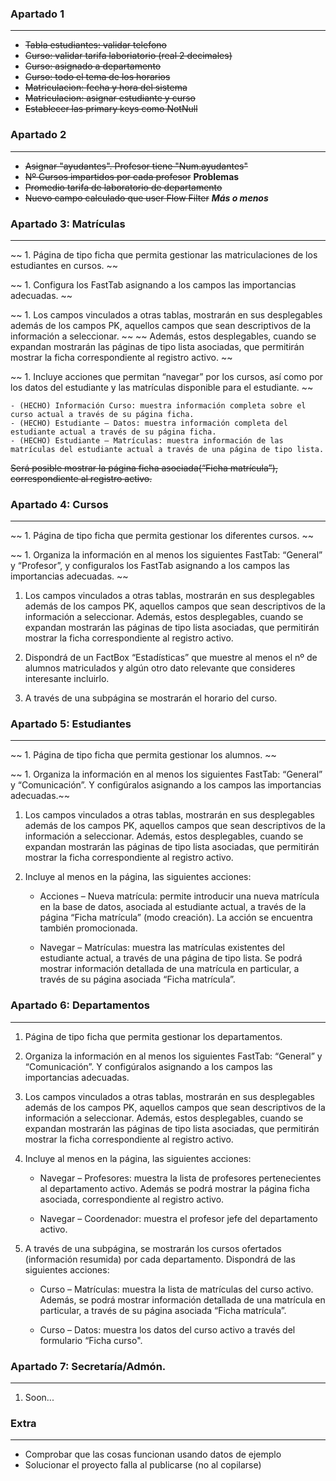 

### Apartado 1
- - -
- ~~Tabla estudiantes: validar telefono~~
- ~~Curso: validar tarifa laboriatorio (real 2 decimales)~~
- ~~Curso: asignado a departamento~~
- ~~Curso: todo el tema de los horarios~~
- ~~Matriculacion: fecha y hora del sistema~~
- ~~Matriculacion: asignar estudiante y curso~~
- ~~Establecer las primary keys como NotNull~~

### Apartado 2
- - -
- ~~Asignar "ayudantes". Profesor tiene "Num.ayudantes"~~
- ~~Nº Cursos impartidos por cada profesor~~ **Problemas**
- ~~Promedio tarifa de laboratorio de departamento~~
- ~~Nuevo campo calculado que user Flow Filter~~ ***Más o menos***

### Apartado 3: Matrículas 
- - -
~~ 1. Página de tipo ficha que permita gestionar las matriculaciones de los estudiantes en cursos. ~~

~~ 1. Configura los FastTab asignando a los campos las importancias adecuadas. ~~

~~ 1. Los campos vinculados a otras tablas, mostrarán en sus desplegables además de los campos PK, aquellos campos que sean descriptivos de la información a seleccionar. ~~
~~ Además, estos desplegables, cuando se expandan mostrarán las páginas de tipo lista asociadas, que permitirán mostrar la ficha correspondiente al registro activo. ~~

~~ 1. Incluye acciones que permitan “navegar” por los cursos, así como por los datos del estudiante y las matrículas disponible para el estudiante. ~~

    - (HECHO) Información Curso: muestra información completa sobre el curso actual a través de su página ficha.
    - (HECHO) Estudiante – Datos: muestra información completa del estudiante actual a través de su página ficha.
    - (HECHO) Estudiante – Matrículas: muestra información de las matrículas del estudiante actual a través de una página de tipo lista.

~~Será posible mostrar la página ficha asociada(“Ficha matrícula”), correspondiente al registro activo.~~ 

### Apartado 4: Cursos
- - -
~~ 1. Página de tipo ficha que permita gestionar los diferentes cursos. ~~

~~ 1. Organiza la información en al menos los siguientes FastTab: “General” y “Profesor”, y configuralos los FastTab asignando a los campos las importancias adecuadas. ~~

1. Los campos vinculados a otras tablas, mostrarán en sus desplegables además de los campos PK, aquellos campos que sean descriptivos de la información a seleccionar. Además, estos desplegables, cuando se expandan mostrarán las páginas de tipo lista asociadas, que permitirán mostrar la ficha correspondiente al registro activo.

1. Dispondrá de un FactBox “Estadísticas” que muestre al menos el nº de alumnos matriculados y algún otro dato relevante que consideres interesante incluirlo.

1. A través de una subpágina se mostrarán el horario del curso.

### Apartado 5: Estudiantes
- - -
~~ 1. Página de tipo ficha que permita gestionar los alumnos. ~~

~~ 1. Organiza la información en al menos los siguientes FastTab: “General” y “Comunicación”. Y configúralos asignando a los campos las importancias adecuadas.~~ 

1. Los campos vinculados a otras tablas, mostrarán en sus desplegables además de los campos PK, aquellos campos que sean descriptivos de la información a seleccionar.
Además, estos desplegables, cuando se expandan mostrarán las páginas de tipo lista asociadas, que permitirán mostrar la ficha correspondiente al registro activo.

1. Incluye al menos en la página, las siguientes acciones:

    - Acciones – Nueva matrícula: permite introducir una nueva matrícula en la base de
datos, asociada al estudiante actual, a través de la página “Ficha matrícula” (modo
creación).
La acción se encuentra también promocionada.

    - Navegar – Matrículas: muestra las matrículas existentes del estudiante actual, a través
de una página de tipo lista.
Se podrá mostrar información detallada de una matrícula en particular, a través de su
página asociada “Ficha matrícula”.

### Apartado 6: Departamentos
- - -
1. Página de tipo ficha que permita gestionar los departamentos.

1. Organiza la información en al menos los siguientes FastTab: “General” y “Comunicación”. Y
configúralos asignando a los campos las importancias adecuadas.

1. Los campos vinculados a otras tablas, mostrarán en sus desplegables además de los campos
PK, aquellos campos que sean descriptivos de la información a seleccionar.
Además, estos desplegables, cuando se expandan mostrarán las páginas de tipo lista
asociadas, que permitirán mostrar la ficha correspondiente al registro activo.

1. Incluye al menos en la página, las siguientes acciones:

    - Navegar – Profesores: muestra la lista de profesores pertenecientes al departamento activo. Además se podrá mostrar la página ficha asociada, correspondiente al registro activo.

    - Navegar – Coordenador: muestra el profesor jefe del departamento activo.

1. A través de una subpágina, se mostrarán los cursos ofertados (información resumida) por cada departamento. Dispondrá de las siguientes acciones:

    - Curso – Matrículas: muestra la lista de matrículas del curso activo. Además, se podrá mostrar información detallada de una matrícula en particular, a través de su página asociada “Ficha matrícula”.

    - Curso – Datos: muestra los datos del curso activo a través del formulario “Ficha curso".

### Apartado 7: Secretaría/Admón. 
- - -
1. Soon...

### Extra
- - -
- Comprobar que las cosas funcionan usando datos de ejemplo
- Solucionar el proyecto falla al publicarse (no al copilarse)
